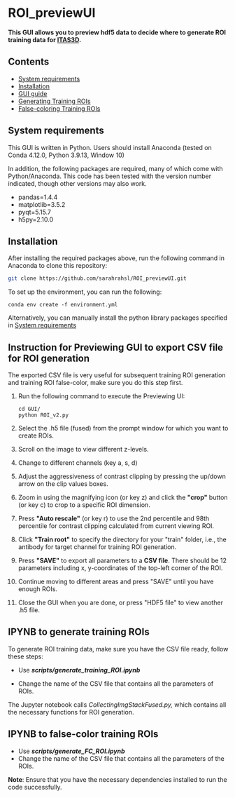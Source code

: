 # ROI_previewUI

**This GUI allows you to preview hdf5 data to decide where to generate ROI training data for [ITAS3D](https://github.com/WeisiX/ITAS3D).**


## Contents
- [System requirements](#system-requirements)
- [Installation](#installation)
- [GUI guide](#instruction-for-previewing-gui-to-export-csv-file-for-roi-generation)
- [Generating Training ROIs](#ipynb-to-generate-training-rois)
- [False-coloring Training ROIs](#ipynb-to-false-color-training-rois)

## System requirements
This GUI is written in Python. Users should install Anaconda (tested on Conda 4.12.0, Python 3.9.13, Window 10)

In addition, the following packages are required, many of which come with Python/Anaconda. This code has been tested with the version number indicated, though other versions may also work.
  - pandas=1.4.4
  - matplotlib=3.5.2
  - pyqt=5.15.7
  - h5py=2.10.0

## Installation
After installing the required packages above, run the following command in Anaconda to clone this repository:
```bash
git clone https://github.com/sarahrahsl/ROI_previewUI.git
```
To set up the environment, you can run the following: 

```
conda env create -f environment.yml
```

Alternatively, you can manually install the python library packages specified in [System requirements](#system-requirements)


## Instruction for Previewing GUI to export CSV file for ROI generation

The exported CSV file is very useful for subsequent training ROI generation and training ROI false-color, make sure you do this step first. 

1. Run the following command to execute the Previewing UI:

	```
	cd GUI/
	python ROI_v2.py
	```

2. Select the .h5 file (fused) from the prompt window for which you want to create ROIs.
3. Scroll on the image to view different z-levels.
4. Change to different channels (key a, s, d)
5. Adjust the aggressiveness of contrast clipping by pressing the up/down arrow on the clip values boxes.
7. Zoom in using the magnifying icon (or key z) and click the **"crop"** button (or key c) to crop to a specific ROI dimension.
8. Press **"Auto rescale"** (or key r) to use the 2nd percentile and 98th percentile for contrast clipping calculated from current viewing ROI.
9. Click **"Train root"** to specify the directory for your "train" folder, i.e., the antibody for target channel for training ROI generation.
8. Press **"SAVE"** to export all parameters to a **CSV file**. There should be 12 parameters including x, y-coordinates of the top-left corner of the ROI. 
9. Continue moving to different areas and press "SAVE" until you have enough ROIs.
10. Close the GUI when you are done, or press "HDF5 file" to view another .h5 file.


## IPYNB to generate training ROIs

To generate ROI training data, make sure you have the CSV file ready, follow these steps:

- Use ***scripts/generate_training_ROI.ipynb***

- Change the name of the CSV file that contains all the parameters of ROIs. 

The Jupyter notebook calls *CollectingImgStackFused.py,* which contains all the necessary functions for ROI generation.




## IPYNB to false-color training ROIs

- Use ***scripts/generate_FC_ROI.ipynb***
- Change the name of the CSV file that contains all the parameters of the ROIs. 



**Note**: Ensure that you have the necessary dependencies installed to run the code successfully.